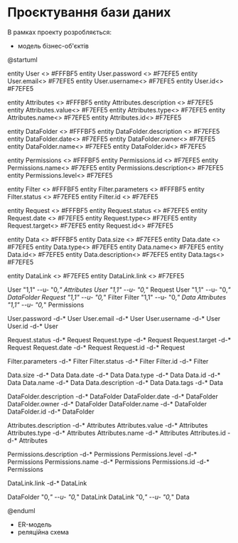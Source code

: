 # Проєктування бази даних

В рамках проекту розробляється:

- модель бізнес-об'єктів



@startuml


entity User <<ENTITY>> #FFFBF5
entity User.password <<TEXT>> #F7EFE5
entity User.email<<TEXT>> #F7EFE5
entity User.username<<TEXT>> #F7EFE5
entity User.id<<TEXT>> #F7EFE5


entity Attributes <<ENTITY>> #FFFBF5
entity Attributes.description <<TEXT>> #F7EFE5
entity Attributes.value<<DATE>> #F7EFE5
entity Attributes.type<<TEXT>> #F7EFE5
entity Attributes.name<<TEXT>> #F7EFE5
entity Attributes.id<<TEXT>> #F7EFE5

entity DataFolder <<ENTITY>> #FFFBF5
entity DataFolder.description <<TEXT>> #F7EFE5
entity DataFolder.date<<DATE>> #F7EFE5
entity DataFolder.owner<<TEXT>> #F7EFE5
entity DataFolder.name<<TEXT>> #F7EFE5
entity DataFolder.id<<TEXT>> #F7EFE5


entity Permissions <<ENTITY>> #FFFBF5
entity Permissions.id <<TEXT>> #F7EFE5
entity Permissions.name<<TEXT>> #F7EFE5
entity Permissions.description<<TEXT>> #F7EFE5
entity Permissions.level<<NUMBER>> #F7EFE5

entity Filter <<ENTITY>> #FFFBF5
entity Filter.parameters <<LIST>> #FFFBF5
entity Filter.status <<TEXT>> #F7EFE5
entity Filter.id <<TEXT>> #F7EFE5

entity Request <<ENTITY>> #FFFBF5
entity Request.status <<TEXT>> #F7EFE5
entity Request.date <<DATE>> #F7EFE5
entity Request.type<<TEXT>> #F7EFE5
entity Request.target<<TEXT>> #F7EFE5
entity Request.id<<TEXT>> #F7EFE5

entity Data <<ENTITY>> #FFFBF5
entity Data.size <<NUMBER>> #F7EFE5
entity Data.date <<DATE>> #F7EFE5
entity Data.type<<TEXT>> #F7EFE5
entity Data.name<<TEXT>> #F7EFE5
entity Data.id<<TEXT>> #F7EFE5
entity Data.description<<TEXT>> #F7EFE5
entity Data.tags<<LIST>> #F7EFE5


entity DataLink <<ENTITY>> #F7EFE5
entity DataLink.link <<TEXT>> #F7EFE5

User "1,1" --u- "0,_" Attributes
User "1,1" --u- "0,_" Request
User "1,1" --u- "0,_" DataFolder
Request "1,1" --u- "0,_" Filter
Filter "1,1" --u- "0,_" Data
Attributes "1,1" --u- "0,_" Permissions

User.password -d-* User
User.email -d-* User
User.username -d-* User
User.id -d-* User


Request.status -d-* Request
Request.type -d-* Request
Request.target -d-* Request
Request.date -d-* Request
Request.id -d-* Request

Filter.parameters -d-* Filter
Filter.status -d-* Filter
Filter.id -d-* Filter

Data.size -d-* Data
Data.date -d-* Data
Data.type -d-* Data
Data.id -d-* Data
Data.name -d-* Data
Data.description -d-* Data
Data.tags -d-* Data

DataFolder.description -d-* DataFolder
DataFolder.date -d-* DataFolder
DataFolder.owner -d-* DataFolder
DataFolder.name -d-* DataFolder
DataFolder.id -d-* DataFolder

Attributes.description -d-* Attributes
Attributes.value -d-* Attributes
Attributes.type -d-* Attributes
Attributes.name -d-* Attributes
Attributes.id -d-* Attributes

Permissions.description -d-* Permissions
Permissions.level -d-* Permissions
Permissions.name -d-* Permissions
Permissions.id -d-* Permissions

	

DataLink.link -d-* DataLink

DataFolder "0,_" --u- "0,_" DataLink
DataLink "0,_" --u- "0,_" Data


@enduml

- ER-модель
- реляційна схема
